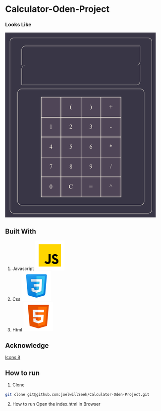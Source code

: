 # Calculator-Oden-Project
### Looks Like
![Demo Image](demo.png)

## Built With
1. Javascript ![Javascript](js.svg)
2. Css ![Css](css.svg)
3. Html ![Html](html.svg)

## Acknowledge
[Icons 8](https://icons8.com/)

## How to run
1. Clone
```bash
git clone git@github.com:joelwillSeek/Calculator-Oden-Project.git
```
2. How to run
Open the index.html in Browser
